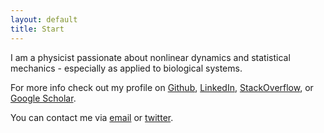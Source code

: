 ```yaml
---
layout: default
title: Start
---
```


I am a physicist passionate about nonlinear dynamics and statistical mechanics - especially as applied to biological systems.

For more info check out my profile on [Github](https://github.com/andim), [LinkedIn](https://www.linkedin.com/pub/andreas-mayer/83/49a/a37), [StackOverflow](http://stackoverflow.com/users/3223145/andi), or [Google Scholar](http://scholar.google.de/citations?user=BKGAixAAAAAJ).

You can contact me via [email](mailto:andisspam@gmail.com) or [twitter](http://twitter.com/andisspam).

